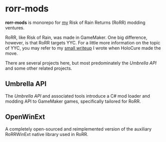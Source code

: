 # rorr-mods

**rorr-mods** is monorepo for [my](https://tomat.dev) Risk of Rain Returns (RoRR) modding ventures.

RoRR, like Risk of Rain, was made in GameMaker. One big difference, however, is that RoRR targets YYC. For a little more information on the topic of YYC, you may refer to my [small writeup](https://gist.github.com/steviegt6/170423eb92e9e55d3aae771ecac22516) I wrote when HoloCure made the move.

There are several projects here, but most predominately the *Umbrella API* and some other related projects.

## Umbrella API

The *Umbrella API* and associated tools introduce a C# mod loader and modding API to GameMaker games, specifically tailored for RoRR.

## OpenWinExt

A completely open-sourced and reimplemented version of the auxiliary RoRRWinExt native library used in RoRR.
